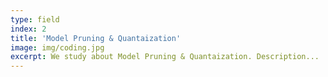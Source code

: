 ```yaml
---
type: field
index: 2
title: 'Model Pruning & Quantaization'
image: img/coding.jpg
excerpt: We study about Model Pruning & Quantaization. Description...
---
```

